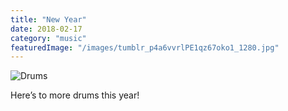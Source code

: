 ```yaml
---
title: "New Year"
date: 2018-02-17
category: "music"
featuredImage: "/images/tumblr_p4a6vvrlPE1qz67oko1_1280.jpg"
---
```


![Drums](/images/tumblr_p4a6vvrlPE1qz67oko2_1280.jpg)

Here’s to more drums this year!
